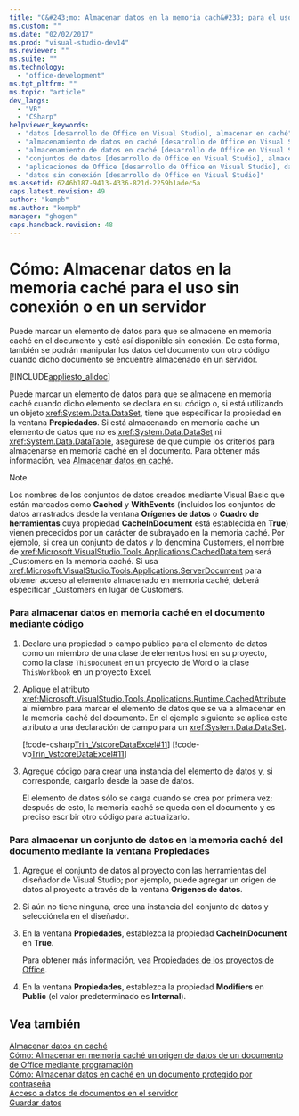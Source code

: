 ```yaml
---
title: "C&#243;mo: Almacenar datos en la memoria cach&#233; para el uso sin conexi&#243;n o en un servidor | Microsoft Docs"
ms.custom: ""
ms.date: "02/02/2017"
ms.prod: "visual-studio-dev14"
ms.reviewer: ""
ms.suite: ""
ms.technology: 
  - "office-development"
ms.tgt_pltfrm: ""
ms.topic: "article"
dev_langs: 
  - "VB"
  - "CSharp"
helpviewer_keywords: 
  - "datos [desarrollo de Office en Visual Studio], almacenar en caché"
  - "almacenamiento de datos en caché [desarrollo de Office en Visual Studio], uso sin conexión"
  - "almacenamiento de datos en caché [desarrollo de Office en Visual Studio], uso de servidor"
  - "conjuntos de datos [desarrollo de Office en Visual Studio], almacenar en caché"
  - "aplicaciones de Office [desarrollo de Office en Visual Studio], datos"
  - "datos sin conexión [desarrollo de Office en Visual Studio]"
ms.assetid: 6246b187-9413-4336-821d-2259b1adec5a
caps.latest.revision: 49
author: "kempb"
ms.author: "kempb"
manager: "ghogen"
caps.handback.revision: 48
---
```

# C&#243;mo: Almacenar datos en la memoria cach&#233; para el uso sin conexi&#243;n o en un servidor
  Puede marcar un elemento de datos para que se almacene en memoria caché en el documento y esté así disponible sin conexión.  De esta forma, también se podrán manipular los datos del documento con otro código cuando dicho documento se encuentre almacenado en un servidor.  
  
 [!INCLUDE[appliesto_alldoc](../vsto/includes/appliesto-alldoc-md.md)]  
  
 Puede marcar un elemento de datos para que se almacene en memoria caché cuando dicho elemento se declara en su código o, si está utilizando un objeto <xref:System.Data.DataSet>, tiene que especificar la propiedad en la ventana **Propiedades**.  Si está almacenando en memoria caché un elemento de datos que no es <xref:System.Data.DataSet> ni <xref:System.Data.DataTable>, asegúrese de que cumple los criterios para almacenarse en memoria caché en el documento.  Para obtener más información, vea [Almacenar datos en caché](../vsto/caching-data.md).  
  
> [!NOTE]  
>  Los nombres de los conjuntos de datos creados mediante Visual Basic que están marcados como **Cached** y **WithEvents** \(incluidos los conjuntos de datos arrastrados desde la ventana **Orígenes de datos** o **Cuadro de herramientas** cuya propiedad **CacheInDocument** está establecida en **True**\) vienen precedidos por un carácter de subrayado en la memoria caché.  Por ejemplo, si crea un conjunto de datos y lo denomina Customers, el nombre de <xref:Microsoft.VisualStudio.Tools.Applications.CachedDataItem> será \_Customers en la memoria caché.  Si usa <xref:Microsoft.VisualStudio.Tools.Applications.ServerDocument> para obtener acceso al elemento almacenado en memoria caché, deberá especificar \_Customers en lugar de Customers.  
  
### Para almacenar datos en memoria caché en el documento mediante código  
  
1.  Declare una propiedad o campo público para el elemento de datos como un miembro de una clase de elementos host en su proyecto, como la clase `ThisDocumen`t en un proyecto de Word o la clase `ThisWorkbook` en un proyecto Excel.  
  
2.  Aplique el atributo <xref:Microsoft.VisualStudio.Tools.Applications.Runtime.CachedAttribute> al miembro para marcar el elemento de datos que se va a almacenar en la memoria caché del documento.  En el ejemplo siguiente se aplica este atributo a una declaración de campo para un <xref:System.Data.DataSet>.  
  
     [!code-csharp[Trin_VstcoreDataExcel#11](../snippets/csharp/VS_Snippets_OfficeSP/Trin_VstcoreDataExcel/CS/Sheet1.cs#11)]
     [!code-vb[Trin_VstcoreDataExcel#11](../snippets/visualbasic/VS_Snippets_OfficeSP/Trin_VstcoreDataExcel/VB/Sheet1.vb#11)]  
  
3.  Agregue código para crear una instancia del elemento de datos y, si corresponde, cargarlo desde la base de datos.  
  
     El elemento de datos sólo se carga cuando se crea por primera vez; después de esto, la memoria caché se queda con el documento y es preciso escribir otro código para actualizarlo.  
  
### Para almacenar un conjunto de datos en la memoria caché del documento mediante la ventana Propiedades  
  
1.  Agregue el conjunto de datos al proyecto con las herramientas del diseñador de Visual Studio; por ejemplo, puede agregar un origen de datos al proyecto a través de la ventana **Orígenes de datos**.  
  
2.  Si aún no tiene ninguna, cree una instancia del conjunto de datos y selecciónela en el diseñador.  
  
3.  En la ventana **Propiedades**, establezca la propiedad **CacheInDocument** en **True**.  
  
     Para obtener más información, vea [Propiedades de los proyectos de Office](../vsto/properties-in-office-projects.md).  
  
4.  En la ventana **Propiedades**, establezca la propiedad **Modifiers** en **Public** \(el valor predeterminado es **Internal**\).  
  
## Vea también  
 [Almacenar datos en caché](../vsto/caching-data.md)   
 [Cómo: Almacenar en memoria caché un origen de datos de un documento de Office mediante programación](../vsto/how-to-programmatically-cache-a-data-source-in-an-office-document.md)   
 [Cómo: Almacenar datos en caché en un documento protegido por contraseña](../vsto/how-to-cache-data-in-a-password-protected-document.md)   
 [Acceso a datos de documentos en el servidor](../vsto/accessing-data-in-documents-on-the-server.md)   
 [Guardar datos](../data-tools/saving-data.md)  
  
  